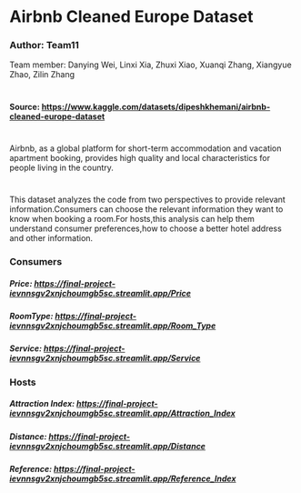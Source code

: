 # Airbnb Cleaned Europe Dataset
### Author: Team11
Team member: Danying Wei, Linxi Xia, Zhuxi Xiao, Xuanqi Zhang, Xiangyue Zhao, Zilin Zhang
#
#### Source: https://www.kaggle.com/datasets/dipeshkhemani/airbnb-cleaned-europe-dataset
#
Airbnb, as a global platform for short-term accommodation and vacation apartment booking, provides high quality and local characteristics for people living in the country.
#
This dataset analyzes the code from two perspectives to provide relevant information.Consumers can choose the relevant information they want to know when booking a room.For hosts,this analysis can help them understand consumer preferences,how to choose a better hotel address and other information.
### Consumers
##### Price: https://final-project-ievnnsgv2xnjchoumgb5sc.streamlit.app/Price
##### RoomType: https://final-project-ievnnsgv2xnjchoumgb5sc.streamlit.app/Room_Type
##### Service: https://final-project-ievnnsgv2xnjchoumgb5sc.streamlit.app/Service
### Hosts
##### Attraction Index: https://final-project-ievnnsgv2xnjchoumgb5sc.streamlit.app/Attraction_Index
##### Distance: https://final-project-ievnnsgv2xnjchoumgb5sc.streamlit.app/Distance
##### Reference: https://final-project-ievnnsgv2xnjchoumgb5sc.streamlit.app/Reference_Index

